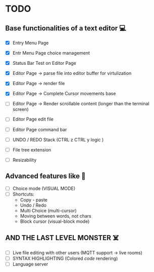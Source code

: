 # TODO 

## Base functionalities of a text editor 💻

- [x] Entry Menu Page
- [x] Entr Menu Page choice management

- [x] Status Bar Test on Editor Page
- [x] Editor Page ->  parse file into editor buffer for virtulization
- [x] Editor Page -> render file
- [x] Editor Page -> Complete Cursor movements base
- [ ] Editor Page -> Render scrollable content (longer than the terminal screen)
- [ ] Editor Page edit file
- [ ] Editor Page command bar

- [ ] UNDO / REDO Stack (CTRL z CTRL y logic )

- [ ] File tree extension
- [ ] Resizability

## Advanced features like 🚀
- [ ] Choice mode (VISUAL MODE)
- [ ] Shortcuts: 
  * Copy - paste
  * Undo / Redo
  * Multi Choice (multi-cursor)
  * Moving between words, not chars
  * Block cursor (visual-block mode)

## AND THE LAST LEVEL MONSTER ☠️

- [ ] Live file editing with other users (MQTT support -> live rooms)
- [ ] SYNTAX HIGHLIGHTING (Colored *code* rendering)
- [ ] Language server